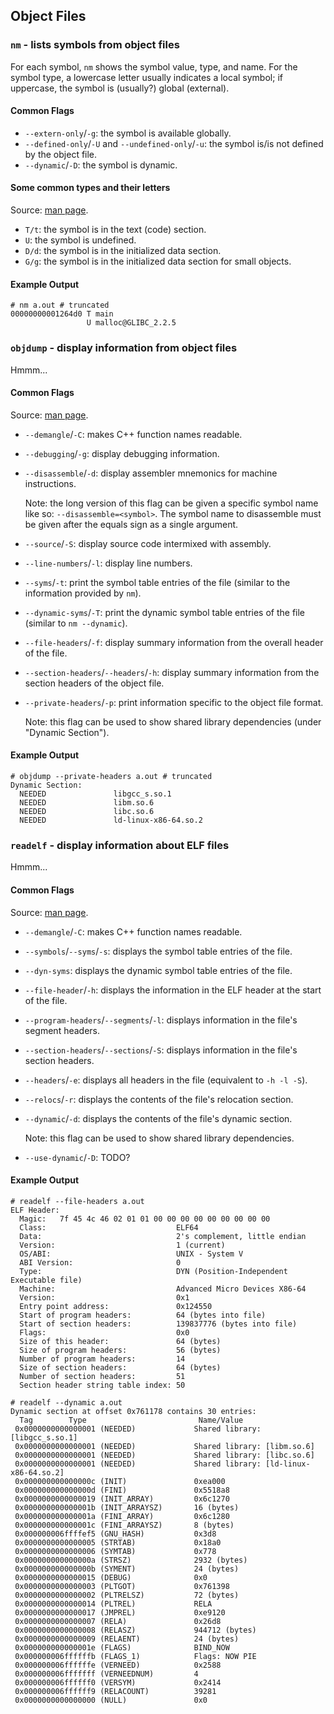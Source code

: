 ## Object Files
### `nm` - lists symbols from object files
For each symbol, `nm` shows the symbol value, type, and name.
For the symbol type, a lowercase letter usually indicates a local symbol; if uppercase, the symbol is (usually?) global (external).

#### Common Flags
- `--extern-only`/`-g`: the symbol is available globally.
- `--defined-only`/`-U` and `--undefined-only`/`-u`: the symbol is/is not defined by the object file.
- `--dynamic`/`-D`: the symbol is dynamic.

#### Some common types and their letters
Source: [man page][nm-manual].

- `T/t`: the symbol is in the text (code) section.
- `U`: the symbol is undefined.
- `D/d`: the symbol is in the initialized data section.
- `G/g`: the symbol is in the initialized data section for small objects.

#### Example Output
```
# nm a.out # truncated
00000000001264d0 T main
                 U malloc@GLIBC_2.2.5
```

### `objdump` - display information from object files
Hmmm...

#### Common Flags
Source: [man page][objdump-manual].

- `--demangle`/`-C`: makes C++ function names readable.
- `--debugging`/`-g`: display debugging information.
- `--disassemble`/`-d`: display assembler mnemonics for machine instructions.

	Note: the long version of this flag can be given a specific symbol name like so: `--disassemble=<symbol>`.
	The symbol name to disassemble must be given after the equals sign as a single argument.
- `--source`/`-S`: display source code intermixed with assembly.
- `--line-numbers`/`-l`: display line numbers.
- `--syms`/`-t`: print the symbol table entries of the file (similar to the information provided by `nm`).
- `--dynamic-syms`/`-T`: print the dynamic symbol table entries of the file (similar to `nm --dynamic`).
- `--file-headers`/`-f`: display summary information from the overall header of the file.
- `--section-headers`/`--headers`/`-h`: display summary information from the section headers of the object file.
- `--private-headers`/`-p`: print information specific to the object file format.

	Note: this flag can be used to show shared library dependencies (under "Dynamic Section").

#### Example Output
```
# objdump --private-headers a.out # truncated
Dynamic Section:
  NEEDED               libgcc_s.so.1
  NEEDED               libm.so.6
  NEEDED               libc.so.6
  NEEDED               ld-linux-x86-64.so.2
```

### `readelf` - display information about ELF files
Hmmm...

#### Common Flags
Source: [man page][readelf-manual].

- `--demangle`/`-C`: makes C++ function names readable.
- `--symbols`/`--syms`/`-s`: displays the symbol table entries of the file.
- `--dyn-syms`: displays the dynamic symbol table entries of the file.
- `--file-header`/`-h`: displays the information in the ELF header at the start of the file.
- `--program-headers`/`--segments`/`-l`: displays information in the file's segment headers.
- `--section-headers`/`--sections`/`-S`: displays information in the file's section headers.
- `--headers`/`-e`: displays all headers in the file (equivalent to `-h -l -S`).
- `--relocs`/`-r`: displays the contents of the file's relocation section.
- `--dynamic`/`-d`: displays the contents of the file's dynamic section.

	Note: this flag can be used to show shared library dependencies.
- `--use-dynamic`/`-D`: TODO?

#### Example Output
```
# readelf --file-headers a.out
ELF Header:
  Magic:   7f 45 4c 46 02 01 01 00 00 00 00 00 00 00 00 00
  Class:                             ELF64
  Data:                              2's complement, little endian
  Version:                           1 (current)
  OS/ABI:                            UNIX - System V
  ABI Version:                       0
  Type:                              DYN (Position-Independent Executable file)
  Machine:                           Advanced Micro Devices X86-64
  Version:                           0x1
  Entry point address:               0x124550
  Start of program headers:          64 (bytes into file)
  Start of section headers:          139837776 (bytes into file)
  Flags:                             0x0
  Size of this header:               64 (bytes)
  Size of program headers:           56 (bytes)
  Number of program headers:         14
  Size of section headers:           64 (bytes)
  Number of section headers:         51
  Section header string table index: 50
```

```
# readelf --dynamic a.out
Dynamic section at offset 0x761178 contains 30 entries:
  Tag        Type                         Name/Value
 0x0000000000000001 (NEEDED)             Shared library: [libgcc_s.so.1]
 0x0000000000000001 (NEEDED)             Shared library: [libm.so.6]
 0x0000000000000001 (NEEDED)             Shared library: [libc.so.6]
 0x0000000000000001 (NEEDED)             Shared library: [ld-linux-x86-64.so.2]
 0x000000000000000c (INIT)               0xea000
 0x000000000000000d (FINI)               0x5518a8
 0x0000000000000019 (INIT_ARRAY)         0x6c1270
 0x000000000000001b (INIT_ARRAYSZ)       16 (bytes)
 0x000000000000001a (FINI_ARRAY)         0x6c1280
 0x000000000000001c (FINI_ARRAYSZ)       8 (bytes)
 0x000000006ffffef5 (GNU_HASH)           0x3d8
 0x0000000000000005 (STRTAB)             0x18a0
 0x0000000000000006 (SYMTAB)             0x778
 0x000000000000000a (STRSZ)              2932 (bytes)
 0x000000000000000b (SYMENT)             24 (bytes)
 0x0000000000000015 (DEBUG)              0x0
 0x0000000000000003 (PLTGOT)             0x761398
 0x0000000000000002 (PLTRELSZ)           72 (bytes)
 0x0000000000000014 (PLTREL)             RELA
 0x0000000000000017 (JMPREL)             0xe9120
 0x0000000000000007 (RELA)               0x26d8
 0x0000000000000008 (RELASZ)             944712 (bytes)
 0x0000000000000009 (RELAENT)            24 (bytes)
 0x000000000000001e (FLAGS)              BIND_NOW
 0x000000006ffffffb (FLAGS_1)            Flags: NOW PIE
 0x000000006ffffffe (VERNEED)            0x2588
 0x000000006fffffff (VERNEEDNUM)         4
 0x000000006ffffff0 (VERSYM)             0x2414
 0x000000006ffffff9 (RELACOUNT)          39281
 0x0000000000000000 (NULL)               0x0
```

[nm-manual]: https://man.archlinux.org/man/nm.1
[objdump-manual]: https://man.archlinux.org/man/objdump.1
[readelf-manual]: https://man.archlinux.org/man/readelf.1
